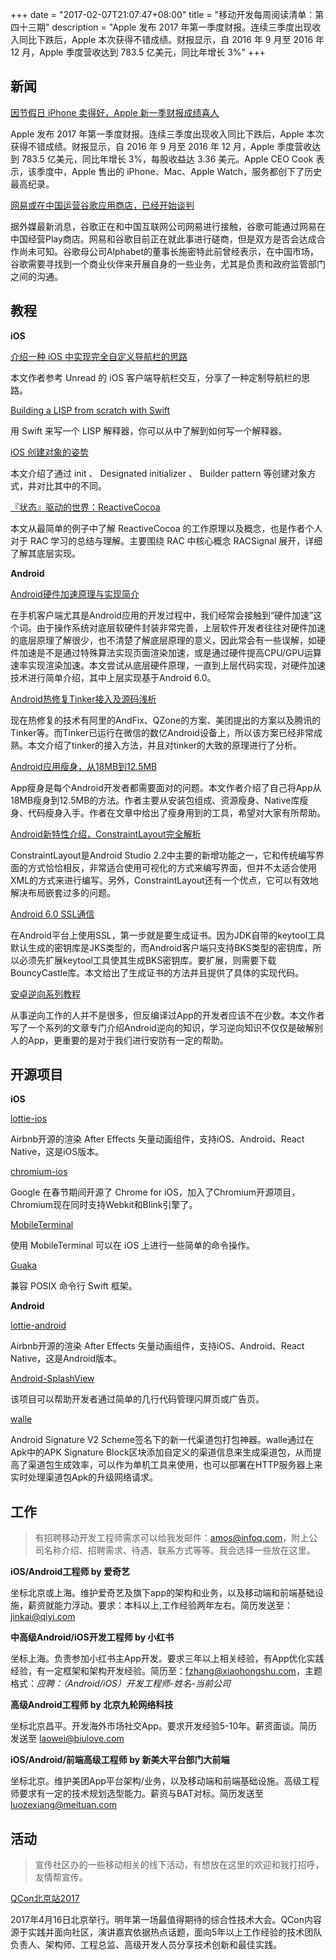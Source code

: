 +++
date = "2017-02-07T21:07:47+08:00"
title = "移动开发每周阅读清单：第四十三期"
description = "Apple 发布 2017 年第一季度财报。连续三季度出现收入同比下跌后，Apple 本次获得不错成绩。财报显示，自 2016 年 9 月至 2016 年 12 月，Apple 季度营收达到 783.5 亿美元，同比年增长 3%"
+++


## 新闻

[因节假日 iPhone 卖得好，Apple 新一季财报成绩喜人](http://images.apple.com/newsroom/pdfs/Q1FY17DataSummary.pdf)

Apple 发布 2017 年第一季度财报。连续三季度出现收入同比下跌后，Apple 本次获得不错成绩。财报显示，自 2016 年 9 月至 2016 年 12 月，Apple 季度营收达到 783.5 亿美元，同比年增长 3%，每股收益达 3.36 美元。Apple CEO Cook 表示，该季度中，Apple 售出的 iPhone、Mac、Apple Watch，服务都创下了历史最高纪录。

[网易或在中国运营谷歌应用商店，已经开始谈判](https://view.inews.qq.com/a/TEC2017020700552607)

据外媒最新消息，谷歌正在和中国互联网公司网易进行接触，谷歌可能通过网易在中国经营Play商店。网易和谷歌目前正在就此事进行磋商，但是双方是否会达成合作尚未可知。谷歌母公司Alphabet的董事长施密特此前曾经表示，在中国市场，谷歌需要寻找到一个商业伙伴来开展自身的一些业务，尤其是负责和政府监管部门之间的沟通。

## 教程

**iOS**

[介绍一种 iOS 中实现完全自定义导航栏的思路](http://soledad.me/2017/01/18/about-tiptoes/)

本文作者参考 Unread 的 iOS 客户端导航栏交互，分享了一种定制导航栏的思路。

[Building a LISP from scratch with Swift](https://www.uraimo.com/2017/02/05/building-a-lisp-from-scratch-with-swift/)

用 Swift 来写一个 LISP 解释器，你可以从中了解到如何写一个解释器。

[iOS 创建对象的姿势](http://mp.weixin.qq.com/s/io9rzhtn9l8RYoHvH4tWyg)

本文介绍了通过 init 、 Designated initializer 、 Builder pattern 等创建对象方式，并对比其中的不同。

[『状态』驱动的世界：ReactiveCocoa](http://draveness.me/racsignal/)

本文从最简单的例子中了解 ReactiveCocoa 的工作原理以及概念，也是作者个人对于 RAC 学习的总结与理解。主要围绕 RAC 中核心概念 RACSignal 展开，详细了解其底层实现。



**Android**

[Android硬件加速原理与实现简介](http://tech.meituan.com/hardware-accelerate.html)

在手机客户端尤其是Android应用的开发过程中，我们经常会接触到“硬件加速”这个词。由于操作系统对底层软硬件封装非常完善，上层软件开发者往往对硬件加速的底层原理了解很少，也不清楚了解底层原理的意义，因此常会有一些误解，如硬件加速是不是通过特殊算法实现页面渲染加速，或是通过硬件提高CPU/GPU运算速率实现渲染加速。本文尝试从底层硬件原理，一直到上层代码实现，对硬件加速技术进行简单介绍，其中上层实现基于Android 6.0。

[Android热修复Tinker接入及源码浅析](http://mp.weixin.qq.com/s/WHYA4aTWIHcd8CQ95StwDg)

现在热修复的技术有阿里的AndFix、QZone的方案、美团提出的方案以及腾讯的Tinker等。而Tinker已运行在微信的数亿Android设备上，所以该方案已经非常成熟。本文介绍了tinker的接入方法，并且对tinker的大致的原理进行了分析。

[Android应用瘦身，从18MB到12.5MB](http://www.jianshu.com/p/31ba2d0e9a60)

App瘦身是每个Android开发者都需要面对的问题。本文作者介绍了自己将App从18MB瘦身到12.5MB的方法。作者主要从安装包组成、资源瘦身、Native库瘦身、代码瘦身入手。作者在文章中给出了瘦身用到的工具，希望对大家有所帮助。

[Android新特性介绍，ConstraintLayout完全解析](http://blog.csdn.net/guolin_blog/article/details/53122387)

ConstraintLayout是Android Studio 2.2中主要的新增功能之一，它和传统编写界面的方式恰恰相反，非常适合使用可视化的方式来编写界面，但并不太适合使用XML的方式来进行编写。另外，ConstraintLayout还有一个优点，它可以有效地解决布局嵌套过多的问题。

[Android 6.0 SSL通信](http://www.jianshu.com/p/fefeb1b310f1)

在Android平台上使用SSL，第一步就是要生成证书。因为JDK自带的keytool工具默认生成的密钥库是JKS类型的，而Android客户端只支持BKS类型的密钥库，所以必须先扩展keytool工具使其生成BKS密钥库。要扩展，则需要下载BouncyCastle库。本文给出了生成证书的方法并且提供了具体的实现代码。

[安卓逆向系列教程](http://blog.csdn.net/wizardforcel/article/details/54730253)

从事逆向工作的人并不是很多，但反编译过App的开发者应该不在少数。本文作者写了一个系列的文章专门介绍Android逆向的知识，学习逆向知识不仅仅是破解别人的App，更重要的是对于我们进行安防有一定的帮助。


## 开源项目

**iOS**

[lottie-ios](https://github.com/airbnb/lottie-ios)

Airbnb开源的渲染 After Effects 矢量动画组件，支持iOS、Android、React Native，这是iOS版本。

[chromium-ios](https://chromium.googlesource.com/chromium/src.git/+/master/ios/)

Google 在春节期间开源了 Chrome for iOS，加入了Chromium开源项目，Chromium现在同时支持Webkit和Blink引擎了。

[MobileTerminal](https://github.com/steventroughtonsmith/MobileTerminal)

使用 MobileTerminal 可以在 iOS 上进行一些简单的命令操作。

[Guaka](https://github.com/oarrabi/Guaka)

兼容 POSIX 命令行 Swift 框架。


**Android**

[lottie-android](https://github.com/airbnb/lottie-android)

Airbnb开源的渲染 After Effects 矢量动画组件，支持iOS、Android、React Native，这是Android版本。

[Android-SplashView](https://github.com/jkyeo/Android-SplashView)

该项目可以帮助开发者通过简单的几行代码管理闪屏页或广告页。

[walle](https://github.com/Meituan-Dianping/walle)

Android Signature V2 Scheme签名下的新一代渠道包打包神器。walle通过在Apk中的APK Signature Block区块添加自定义的渠道信息来生成渠道包，从而提高了渠道包生成效率，可以作为单机工具来使用，也可以部署在HTTP服务器上来实时处理渠道包Apk的升级网络请求。

## 工作

> 有招聘移动开发工程师需求可以给我发邮件：amos@infoq.com，附上公司名称介绍、招聘需求、待遇、联系方式等等。我会选择一些放在这里。

**iOS/Android工程师 by 爱奇艺**

坐标北京或上海。维护爱奇艺及旗下app的架构和业务，以及移动端和前端基础设施，薪资就能力浮动。要求：本科以上,工作经验两年左右。简历发送至：jinkai@qiyi.com

**中高级Android/iOS开发工程师 by 小红书**

坐标上海。负责参加小红书主App开发。要求三年以上相关经验，有App优化实践经验，有一定框架和架构开发经验。简历至：fzhang@xiaohongshu.com，主题格式：*应聘：（Android/iOS）开发工程师-姓名-当前公司*

**高级Android工程师 by 北京九轮网络科技**

坐标北京昌平。开发海外市场社交App。要求开发经验5-10年。薪资面谈。简历发送至 laowei@biulove.com

**iOS/Android/前端高级工程师 by 新美大平台部门大前端**

坐标北京。维护美团App平台架构/业务，以及移动端和前端基础设施。高级工程师要求有一定的技术规划选型能力。薪资与BAT对标。简历发送至 luozexiang@meituan.com

## 活动

> 宣传社区办的一些移动相关的线下活动，有想放在这里的欢迎和我打招呼，友情帮宣传。

[QCon北京站2017](http://2017.qconbeijing.com/)

2017年4月16日北京举行。明年第一场最值得期待的综合性技术大会。QCon内容源于实践并面向社区，演讲嘉宾依据热点话题，面向5年以上工作经验的技术团队负责人、架构师、工程总监、高级开发人员分享技术创新和最佳实践。